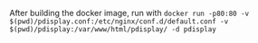 After building the docker image, run with `docker run -p80:80 -v $(pwd)/pdisplay.conf:/etc/nginx/conf.d/default.conf -v $(pwd)/pdisplay:/var/www/html/pdisplay/ -d pdisplay`